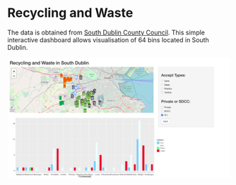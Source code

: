 # Recycling and Waste
The data is obtained from [South Dublin County Council](https://data.smartdublin.ie/dataset/recycling-and-waste). This simple interactive dashboard allows visualisation of 64 bins located in South Dublin.

![Image of Output](https://github.com/lizzzfang/shiny_dashboard_map/blob/master/recycling_waste/thumbnail_overview.jpg)
